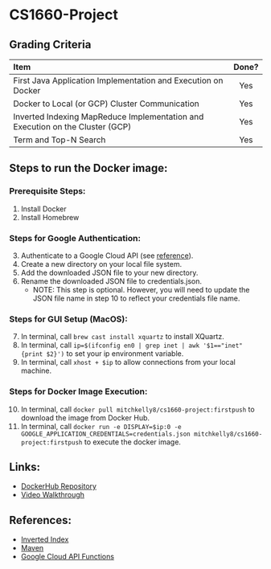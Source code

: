 # CS1660-Project

## Grading Criteria

| Item | Done?  |
| :----- | :-: |
| First Java Application Implementation and Execution on Docker | Yes |
| Docker to Local (or GCP) Cluster Communication | Yes |
| Inverted Indexing MapReduce Implementation and Execution on the Cluster (GCP) | Yes |
| Term and Top-N Search | Yes |

## Steps to run the Docker image:

### Prerequisite Steps:
1. Install Docker
2. Install Homebrew

### Steps for Google Authentication: 
3. Authenticate to a Google Cloud API (see [reference](https://cloud.google.com/docs/authentication/getting-started#auth-cloud-implicit-java)).
4. Create a new directory on your local file system. 
5. Add the downloaded JSON file to your new directory. 
6. Rename the downloaded JSON file to credentials.json.
   - NOTE: This step is optional. However, you will need to update the JSON file name in step 10 to reflect your credentials file name. 

### Steps for GUI Setup (MacOS):
7. In terminal, call `brew cast install xquartz` to install XQuartz.
8. In terminal, call `ip=$(ifconfig en0 | grep inet | awk '$1=="inet" {print $2}')` to set your ip environment variable.
9. In terminal, call `xhost + $ip` to allow connections from your local machine.

### Steps for Docker Image Execution: 
10. In terminal, call `docker pull mitchkelly8/cs1660-project:firstpush` to download the image from Docker Hub. 
11. In terminal, call `docker run -e DISPLAY=$ip:0 -e GOOGLE_APPLICATION_CREDENTIALS=credentials.json mitchkelly8/cs1660-project:firstpush` to execute the docker image. 

## Links:

- [DockerHub Repository](https://hub.docker.com/repository/docker/mitchkelly8/cs1660-project)
- [Video Walkthrough]()

## References:
- [Inverted Index](https://acadgild.com/blog/building-inverted-index-mapreduce)
- [Maven](https://youtu.be/sNEcpw8LPpo)
- [Google Cloud API Functions](https://cloud.google.com/storage/docs/how-to)
